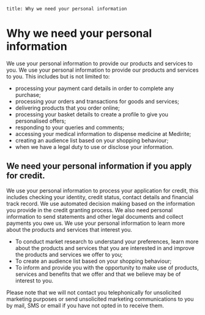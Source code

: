 ```meta
title: Why we need your personal information
```

# Why we need your personal information 

We use your personal information to provide our products and services to you. 
We use your personal information to provide our products and services to you. This includes but is not limited 
to: 

- processing your payment card details in order to complete any purchase; 
- processing your orders and transactions for goods and services; 
- delivering products that you order online; 
- processing your basket details to create a profile to give you personalised offers;
- responding to your queries and comments;
- accessing your medical information to dispense medicine at Medirite;
- creating an audience list based on your shopping behaviour;
- when we have a legal duty to use or disclose your information. 

## We need your personal information if you apply for credit. 
We use your personal information to process your application for credit, this includes checking your identity, 
credit status, contact details and financial track record. We use automated decision making based on the 
information you provide in the credit granting process. We also need personal information to send 
statements and other legal documents and collect payments you owe us. 
We use your personal information to learn more about the products and services that 
interest you. 
- To conduct market research to understand your preferences, learn more about the products and 
services that you are interested in and improve the products and services we offer to you;
- To create an audience list based on your shopping behaviour;
- To inform and provide you with the opportunity to make use of products, services and benefits 
that we offer and that we believe may be of interest to you.

Please note that we will not contact you telephonically for unsolicited marketing purposes or send unsolicited 
marketing communications to you by mail, SMS or email if you have not opted in to receive them. 